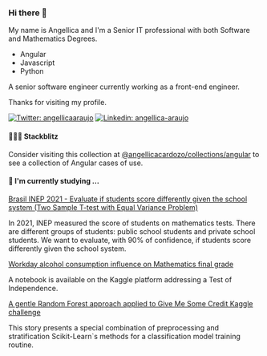 ### Hi there 👋

My name is Angellica and I'm a Senior IT professional with both Software and Mathematics Degrees.

* Angular
* Javascript
* Python


A senior software engineer currently working as a front-end engineer.

Thanks for visiting my profile.

[![Twitter: angellicaaraujo](https://img.shields.io/twitter/url?label=%40angellicaaraujo&style=social&url=https%3A%2F%2Ftwitter.com%2Fangellicaaraujo)](https://www.twitter.com/angellicaaraujo)
[![Linkedin: angellica-araujo](https://img.shields.io/badge/Angellica%20Araujo-0077B5?style=flat-square&logo=linkedin&logoColor=white)](https://www.linkedin.com/in/angellica-araujo/)

#### 👨🏽‍💻 Stackblitz

Consider visiting this collection at [@angellicacardozo/collections/angular](https://stackblitz.com/@angellicacardozo/collections/angular) to see a collection of Angular cases of use.

#### 🌱 I'm currently studying ...

[Brasil INEP 2021 - Evaluate if students score differently given the school system (Two Sample T-test with Equal Variance Problem)](https://colab.research.google.com/drive/1e3ZTI9pN-nc2Tn9EVo0Dm72s7KrBZHCi?usp=sharing)

In 2021, INEP measured the score of students on mathematics tests. There are different groups of students: public school students and private school students. We want to evaluate, with 90% of confidence, if students score differently given the school system.

[Workday alcohol consumption influence on Mathematics final grade](https://www.kaggle.com/code/angellicaaraujo/workday-alcohol-consumption-influence-on-mathemati/notebook)

A notebook is available on the Kaggle platform addressing a Test of Independence.

[A gentle Random Forest approach applied to Give Me Some Credit Kaggle challenge](https://medium.com/p/35657214fb40)

This story presents a special combination of preprocessing and stratification Scikit-Learn`s methods for a classification model training routine.

<!--
**angellicacardozo/angellicacardozo** is a ✨ _special_ ✨ repository because its `README.md` (this file) appears on your GitHub profile.

Here are some ideas to get you started:

- 🔭 I’m currently working on ...
- 🌱 I’m currently learning ...
- 👯 I’m looking to collaborate on ...
- 🤔 I’m looking for help with ...
- 💬 Ask me about ...
- 📫 How to reach me: ...
- 😄 Pronouns: ...
- ⚡ Fun fact: ...
-->
